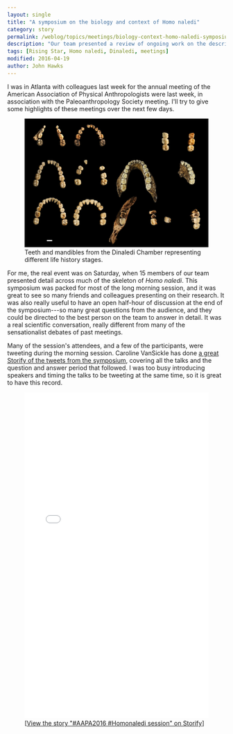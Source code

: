 ```yaml
---
layout: single
title: "A symposium on the biology and context of Homo naledi"
category: story
permalink: /weblog/topics/meetings/biology-context-homo-naledi-symposium-2016.html
description: "Our team presented a review of ongoing work on the description and analysis of the Dinaledi Chamber hominin collection at last week's AAPA meeting."
tags: [Rising Star, Homo naledi, Dinaledi, meetings]
modified: 2016-04-19
author: John Hawks
---
```




I was in Atlanta with colleagues last week for the annual meeting of the American Association of Physical Anthropologists were last week, in association with the Paleoanthropology Society meeting. I'll try to give some highlights of these meetings over the next few days. 

<figure>
<img src="/images/dinaledi-dentitions-composed-color-1000.jpg" alt="Teeth from the Dinaledi Chamber" />
<figcaption>Teeth and mandibles from the Dinaledi Chamber representing different life history stages. </figcaption>
</figure>

For me, the real event was on Saturday, when 15 members of our team presented detail across much of the skeleton of <em>Homo naledi</em>. This symposium was packed for most of the long morning session, and it was great to see so many friends and colleagues presenting on their research. It was also really useful to have an open half-hour of discussion at the end of the symposium---so many great questions from the audience, and they could be directed to the best person on the team to answer in detail. It was a real scientific conversation, really different from many of the sensationalist debates of past meetings. 

Many of the session's attendees, and a few of the participants, were tweeting during the morning session. Caroline VanSickle has done <a href="https://storify.com/cvans/biology-and-context-of-homo-naledi-aapa2016">a great Storify of the tweets from the symposium</a>, covering all the talks and the question and answer period that followed. I was too busy introducing speakers and timing the talks to be tweeting at the same time, so it is great to have this record. 

<figure>
<div class="storify"><iframe src="//storify.com/cvans/biology-and-context-of-homo-naledi-aapa2016/embed?header=false&border=false" width="100%" height="750" frameborder="no" allowtransparency="true"></iframe><script src="//storify.com/cvans/biology-and-context-of-homo-naledi-aapa2016.js?header=false&border=false"></script><noscript>[<a href="//storify.com/cvans/biology-and-context-of-homo-naledi-aapa2016" target="_blank">View the story "#AAPA2016 #Homonaledi session" on Storify</a>]</noscript></div>
</figure>
